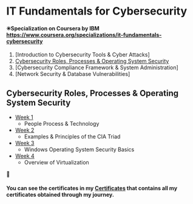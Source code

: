 # IT Fundamentals for Cybersecurity

<strong><p><h4>✳Specialization on Coursera by IBM </strong> https://www.coursera.org/specializations/it-fundamentals-cybersecurity </p></h4>
  
  
1. [Introduction to Cybersecurity Tools & Cyber Attacks]
2. [Cybersecurity Roles, Processes & Operating System Security](https://github.com/ShafayetB/Coursera/tree/master/IT-Fundamentals-for-CyberSecurity/Cybersecurity%20Roles%2C%20Processes%20%26%20Operating%20System%20Security)
3. [Cybersecurity Compliance Framework & System Administration]
4. [Network Security & Database Vulnerabilities]

## Cybersecurity Roles, Processes & Operating System Security

- [Week 1](https://github.com/ShafayetB/Coursera/tree/master/IT-Fundamentals-for-CyberSecurity/Cybersecurity%20Roles%2C%20Processes%20%26%20Operating%20System%20Security/Week%201)
  - People Process & Technology
- [Week 2](https://github.com/ShafayetB/Coursera/tree/master/IT-Fundamentals-for-CyberSecurity/Cybersecurity%20Roles%2C%20Processes%20%26%20Operating%20System%20Security/Week%202)
  - Examples & Principles of the CIA Triad
- [Week 3](https://github.com/ShafayetB/Coursera/tree/master/IT-Fundamentals-for-CyberSecurity/Cybersecurity%20Roles%2C%20Processes%20%26%20Operating%20System%20Security/Week%203)
  - Windows Operating System Security Basics
- [Week 4](https://github.com/ShafayetB/Coursera/tree/master/IT-Fundamentals-for-CyberSecurity/Cybersecurity%20Roles%2C%20Processes%20%26%20Operating%20System%20Security/Week%204)
  - Overview of Virtualization
  
  
    
<strong><p>🔷<h4> You can see the certificates in my <a href="https://github.com/ShafayetB/Certificates">Certificates</a> that contains all my certificates obtained through my journey.</strong></p></h4><br>

 
    
 
